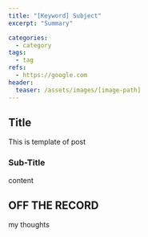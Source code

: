 ```yaml
---
title: "[Keyword] Subject"
excerpt: "Summary"

categories:
  - category
tags:
  - tag
refs:
  - https://google.com
header:
  teaser: /assets/images/[image-path]
---
```


## Title

This is template of post

### Sub-Title

content

<!-- 
<figure style="justify-content:center;flex:1;margin-top:1em;margin-bottom:1em;">
  <img src="/assets/images/[image-path]" alt="[...]" style="margin-bottom:.25em;border-radius:0;">
</figure> 
-->

## OFF THE RECORD

my thoughts
